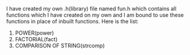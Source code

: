 I have created my own .h(library) file named fun.h which contains all functions which I have created on my own
and I am bound to use these functions in place of inbuilt functions.
Here is the list:
1. POWER(power)
2. FACTORIAL(fact)
3. COMPARISON OF STRING(strcomp)